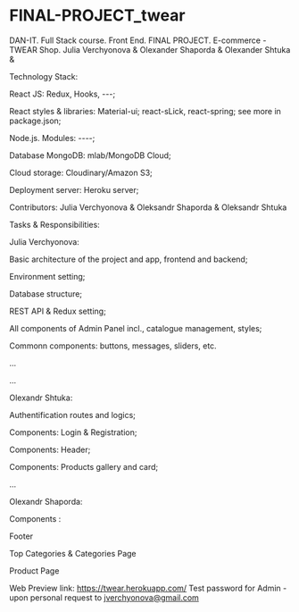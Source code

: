 # FINAL-PROJECT_twear
DAN-IT. Full Stack course. Front End. FINAL PROJECT. E-commerce - TWEAR Shop. Julia Verchyonova &amp; Olexander Shaporda &amp; Olexander Shtuka &amp;

Technology Stack:

React JS: Redux, Hooks, ---;

React styles & libraries: Material-ui; react-sLick, react-spring; see more in package.json;

Node.js. Modules: ----;

Database MongoDB: mlab/MongoDB Cloud;

Cloud storage: Cloudinary/Amazon S3;

Deployment server: Heroku server;



Contributors: Julia Verchyonova & Oleksandr Shaporda & Oleksandr Shtuka


Tasks & Responsibilities:


Julia Verchyonova:

Basic architecture of the project and app, frontend and backend;

Environment setting;

Database structure;

REST API & Redux setting;

All components of Admin Panel incl., catalogue management, styles;

Commonn components: buttons, messages, sliders, etc.

...

...



Olexandr Shtuka:

Authentification routes and logics;

Components: Login & Registration;

Components: Header;

Components: Products gallery and card;

...



Olexandr Shaporda:

Components : 

Footer

Top Categories & Categories Page

Product Page



Web Preview link: https://twear.herokuapp.com/
Test password for Admin - upon personal request to jverchyonova@gmail.com
